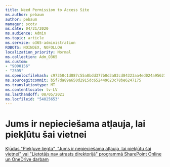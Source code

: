 ```yaml
---
title: Need Permission to Access Site
ms.author: pebaum
author: pebaum
manager: scotv
ms.date: 04/21/2020
ms.audience: Admin
ms.topic: article
ms.service: o365-administration
ROBOTS: NOINDEX, NOFOLLOW
localization_priority: Normal
ms.collection: Adm_O365
ms.custom:
- "9000156"
- "2595"
ms.openlocfilehash: c97350c1d887c55a8bdd377b0d3a83cd84323aa4ed024a9562138bab7a5777e9
ms.sourcegitcommit: b5f7da89a650d2915dc652449623c78be6247175
ms.translationtype: MT
ms.contentlocale: lv-LV
ms.lasthandoff: 08/05/2021
ms.locfileid: "54025653"
---
```

# <a name="you-need-permission-to-access-this-site"></a>Jums ir nepieciešama atļauja, lai piekļūtu šai vietnei

[Kļūdas "Piekļuve liegta", "Jums ir nepieciešama atļauja, lai piekļūtu šai vietnei" vai "Lietotājs nav atrasts direktorijā" programmā SharePoint Online un OneDrive darbam](https://docs.microsoft.com/sharepoint/support/administration/access-denied-or-need-permission-error-sharepoint-online-or-onedrive-for-business)
